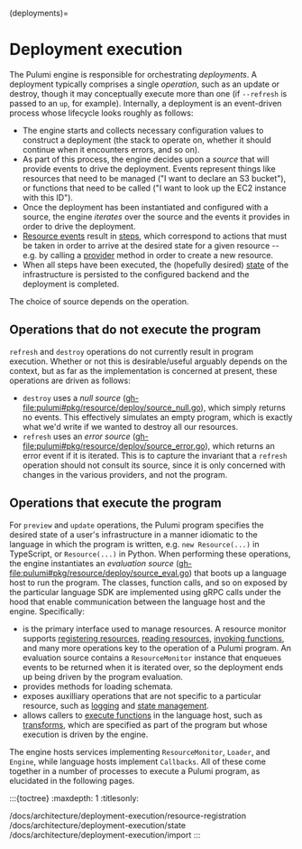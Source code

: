 (deployments)=
# Deployment execution

The Pulumi engine is responsible for orchestrating *deployments*. A deployment
typically comprises a single *operation*, such as an update or destroy, though
it may conceptually execute more than one (if `--refresh` is passed to an
`up`, for example). Internally, a deployment is an event-driven process whose
lifecycle looks roughly as follows:

* The engine starts and collects necessary configuration values to construct a
  deployment (the stack to operate on, whether it should continue when it
  encounters errors, and so on).
* As part of this process, the engine decides upon a *source* that will provide
  events to drive the deployment. Events represent things like resources that
  need to be managed ("I want to declare an S3 bucket"), or functions that need
  to be called ("I want to look up the EC2 instance with this ID").
* Once the deployment has been instantiated and configured with a source, the
  engine *iterates* over the source and the events it provides in order to drive
  the deployment.
* [Resource events](resource-registration) result in [steps](step-generation), which
  correspond to actions that must be taken in order to arrive at the desired
  state for a given resource -- e.g. by calling a [provider](providers)
  [](pulumirpc.ResourceProvider.Create) method in order to create a new
  resource.
* When all steps have been executed, the (hopefully desired)
  [state](state-snapshots) of the infrastructure is persisted to the configured
  backend and the deployment is completed.

The choice of source depends on the operation.

## Operations that do not execute the program

`refresh` and `destroy` operations do not currently result in program execution.
Whether or not this is desirable/useful arguably depends on the context, but as
far as the implementation is concerned at present, these operations are driven
as follows:

* `destroy` uses a *null source*
  (<gh-file:pulumi#pkg/resource/deploy/source_null.go>), which simply returns no
  events. This effectively simulates an empty program, which is exactly what
  we'd write if we wanted to destroy all our resources.
* `refresh` uses an *error source*
  (<gh-file:pulumi#pkg/resource/deploy/source_error.go>), which returns an error
  event if it is iterated. This is to capture the invariant that a `refresh`
  operation should not consult its source, since it is only concerned with
  changes in the various providers, and not the program.

## Operations that execute the program

For `preview` and `update` operations, the Pulumi program specifies the desired
state of a user's infrastructure in a manner idiomatic to the language in which
the program is written, e.g. `new Resource(...)` in TypeScript, or
`Resource(...)` in Python. When performing these operations, the engine
instantiates an *evaluation source*
(<gh-file:pulumi#pkg/resource/deploy/source_eval.go>) that boots up a language
host to run the program. The classes, function calls, and so on exposed by the
particular language SDK are implemented using gRPC calls under the hood that
enable communication between the language host and the engine. Specifically:

* [](pulumirpc.ResourceMonitor) is the primary interface used to manage
  resources. A resource monitor supports [registering
  resources](pulumirpc.ResourceMonitor.RegisterResource), [reading
  resources](pulumirpc.ResourceMonitor.ReadResource), [invoking
  functions](pulumirpc.ResourceMonitor.Invoke), and many more operations key to
  the operation of a Pulumi program. An evaluation source contains a
  `ResourceMonitor` instance that enqueues events to be returned when it is
  iterated over, so the deployment ends up being driven by the program
  evaluation.
* [](codegen.Loader) provides methods for loading schemata.
* [](pulumirpc.Engine) exposes auxilliary operations that are not specific to a
  particular resource, such as [logging](pulumirpc.Engine.Log) and [state
  management](pulumirpc.Engine.SetRootResource).
* [](pulumirpc.Callbacks) allows callers to [execute
  functions](pulumirpc.Callbacks.Invoke) in the language host, such as
  [transforms](https://www.pulumi.com/docs/concepts/options/transforms/), which
  are specified as part of the program but whose execution is driven by the
  engine.

The engine hosts services implementing `ResourceMonitor`, `Loader`, and
`Engine`, while language hosts implement `Callbacks`. All of these come together
in a number of processes to execute a Pulumi program, as elucidated in the
following pages.

:::{toctree}
:maxdepth: 1
:titlesonly:

/docs/architecture/deployment-execution/resource-registration
/docs/architecture/deployment-execution/state
/docs/architecture/deployment-execution/import
:::
